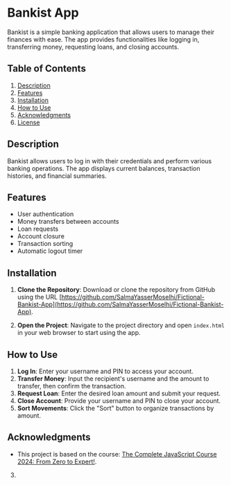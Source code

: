 # Bankist App

Bankist is a simple banking application that allows users to manage their finances with ease. The app provides functionalities like logging in, transferring money, requesting loans, and closing accounts.

## Table of Contents

1. [Description](#description)
2. [Features](#features)
3. [Installation](#installation)
4. [How to Use](#how-to-use)
5. [Acknowledgments](#acknowledgments)
6. [License](#license)

## Description

Bankist allows users to log in with their credentials and perform various banking operations. The app displays current balances, transaction histories, and financial summaries.

## Features

- User authentication
- Money transfers between accounts
- Loan requests
- Account closure
- Transaction sorting
- Automatic logout timer

## Installation

1. **Clone the Repository**: Download or clone the repository from GitHub using the URL [https://github.com/SalmaYasserMoselhi/Fictional-Bankist-App](https://github.com/SalmaYasserMoselhi/Fictional-Bankist-App).

2. **Open the Project**: Navigate to the project directory and open `index.html` in your web browser to start using the app.
## How to Use

1. **Log In**: Enter your username and PIN to access your account.
2. **Transfer Money**: Input the recipient's username and the amount to transfer, then confirm the transaction.
3. **Request Loan**: Enter the desired loan amount and submit your request.
4. **Close Account**: Provide your username and PIN to close your account.
5. **Sort Movements**: Click the "Sort" button to organize transactions by amount.

## Acknowledgments

- This project is based on the course: [The Complete JavaScript Course 2024: From Zero to Expert!](https://www.udemy.com/course/the-complete-javascript-course/?couponCode=SKILLS4SALEA).
3. 
